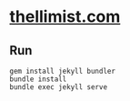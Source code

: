 # [thellimist.com](thellimist.com)

## Run
```
gem install jekyll bundler
bundle install
bundle exec jekyll serve
```
